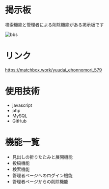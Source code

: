 # 掲示板
検索機能と管理者による削除機能がある掲示板です

![bbs](https://user-images.githubusercontent.com/92970448/140682847-f456e648-8753-4a1d-8f08-dd55d78783d1.PNG)

# リンク
https://matchbox.work/yuudai_ehonnomori_579

# 使用技術
* javascript
* php
* MySQL
* GitHub

# 機能一覧
* 見出しの折りたたみと展開機能
* 投稿機能
* 検索機能
* 管理者ページへのログイン機能
* 管理者ページからの削除機能
